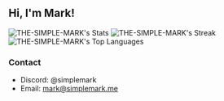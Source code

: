 ## Hi, I'm Mark!

![THE-SIMPLE-MARK's Stats](https://github-readme-stats.vercel.app/api?username=THE-SIMPLE-MARK&theme=tokyonight&show_icons=true&hide_border=true&count_private=true)
![THE-SIMPLE-MARK's Streak](https://github-readme-streak-stats.herokuapp.com/?user=THE-SIMPLE-MARK&theme=tokyonight&hide_border=true)
![THE-SIMPLE-MARK's Top Languages](https://github-readme-stats.vercel.app/api/top-langs/?username=THE-SIMPLE-MARK&theme=tokyonight&show_icons=true&hide_border=true&layout=compact)

### Contact
- Discord: @simplemark
- Email: mark@simplemark.me
